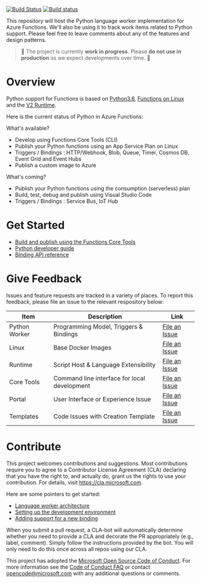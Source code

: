 [![Build Status](https://travis-ci.org/Azure/azure-functions-python-worker.svg?branch=dev)](https://travis-ci.org/Azure/azure-functions-python-worker)
[![Build status](https://ci.appveyor.com/api/projects/status/github/azure/azure-functions-python-worker?svg=true&branch=dev)](https://ci.appveyor.com/project/appsvc/azure-functions-python-worker)

This repository will host the Python language worker implementation for Azure Functions. We'll also be using it to track work items related to Python support. Please feel free to leave comments about any of the features and design patterns.

> :construction: The project is currently **work in progress**. Please **do not use in production** as we expect developments over time. :construction:

# Overview

Python support for Functions is based on [Python3.6](https://www.python.org/downloads/release/python-360/), [Functions on Linux](https://blogs.msdn.microsoft.com/appserviceteam/2017/11/15/functions-on-linux-preview/) and the [V2 Runtime](https://docs.microsoft.com/en-us/azure/azure-functions/functions-versions).

Here is the current status of Python in Azure Functions:

What's available?

- Develop using Functions Core Tools (CLI)
- Publish your Python functions using an App Service Plan on Linux
- Triggers / Bindings : HTTP/Webhook, Blob, Queue, Timer, Cosmos DB, Event Grid and Event Hubs
- Publish a custom image to Azure

What's coming?

- Publish your Python functions using the consumption (serverless) plan
- Build, test, debug and publish using Visual Studio Code
- Triggers / Bindings : Service Bus, IoT Hub

# Get Started

- [Build and publish using the Functions Core Tools](https://github.com/Azure/azure-functions-python-worker/wiki/Create-Function-(CLI))
- [Python developer guide](https://pythondeveloperguide.azurewebsites.net/)
- [Binding API reference](https://pythondeveloperguide.azurewebsites.net/api.html#azure-functions-reference)

# Give Feedback

Issues and feature requests are tracked in a variety of places. To report this feedback, please file an issue to the relevant respository below:

|Item|Description|Link|
|----|-----|-----|
| Python Worker | Programming Model, Triggers & Bindings |[File an Issue](https://github.com/Azure/azure-functions-python-worker/issues)|
| Linux | Base Docker Images |[File an Issue](https://github.com/Azure/azure-functions-docker/issues)|
| Runtime | Script Host & Language Extensibility |[File an Issue](https://github.com/Azure/azure-functions-host/issues)|
| Core Tools | Command line interface for local development |[File an Issue](https://github.com/Azure/azure-functions-core-tools/issues)|
| Portal | User Interface or Experience Issue |[File an Issue](https://github.com/azure/azure-functions-ux/issues)|
| Templates | Code Issues with Creation Template |[File an Issue](https://github.com/Azure/azure-functions-templates/issues)|

# Contribute

This project welcomes contributions and suggestions.  Most contributions require you to agree to a
Contributor License Agreement (CLA) declaring that you have the right to, and actually do, grant us
the rights to use your contribution. For details, visit https://cla.microsoft.com.

Here are some pointers to get started:

- [Language worker architecture](https://github.com/Azure/azure-functions-python-worker/wiki/Worker-Architecture)
- [Setting up the development environment](https://github.com/Azure/azure-functions-python-worker/wiki/Contributor-Guide)
- [Adding support for a new binding](https://github.com/Azure/azure-functions-python-worker/wiki/Adding-support-for-a-new-binding-type)

When you submit a pull request, a CLA-bot will automatically determine whether you need to provide
a CLA and decorate the PR appropriately (e.g., label, comment). Simply follow the instructions
provided by the bot. You will only need to do this once across all repos using our CLA.

This project has adopted the [Microsoft Open Source Code of Conduct](https://opensource.microsoft.com/codeofconduct/).
For more information see the [Code of Conduct FAQ](https://opensource.microsoft.com/codeofconduct/faq/) or
contact [opencode@microsoft.com](mailto:opencode@microsoft.com) with any additional questions or comments.
